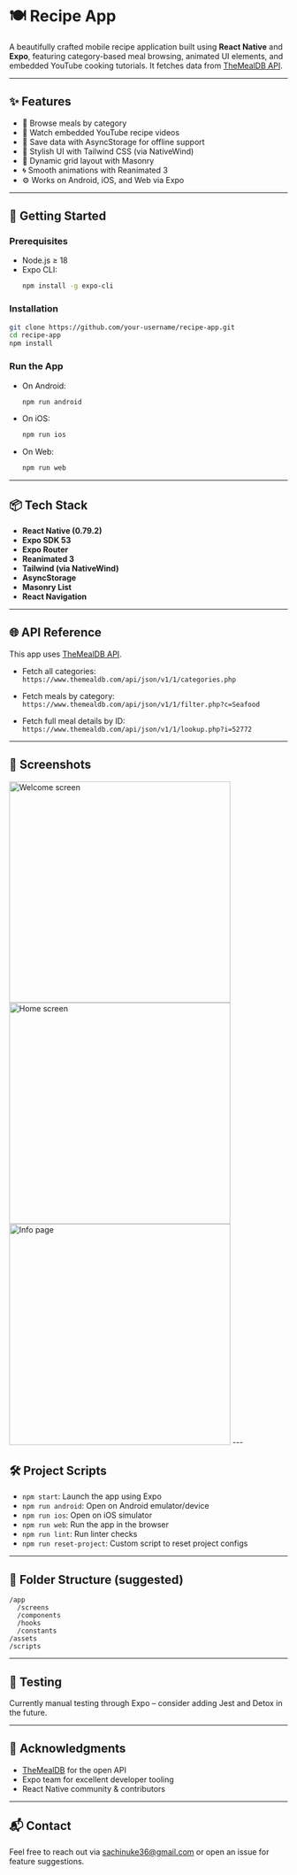 
# 🍽️ Recipe App

A beautifully crafted mobile recipe application built using **React Native** and **Expo**, featuring category-based meal browsing, animated UI elements, and embedded YouTube cooking tutorials. It fetches data from [TheMealDB API](https://www.themealdb.com/api.php).

---

## ✨ Features

- 🍛 Browse meals by category
- 🎥 Watch embedded YouTube recipe videos
- 🧠 Save data with AsyncStorage for offline support
- 🎨 Stylish UI with Tailwind CSS (via NativeWind)
- 🧩 Dynamic grid layout with Masonry
- 🌀 Smooth animations with Reanimated 3
- ⚙️ Works on Android, iOS, and Web via Expo

---

## 🚀 Getting Started

### Prerequisites

- Node.js ≥ 18
- Expo CLI:  
  ```bash
  npm install -g expo-cli
  ```

### Installation

```bash
git clone https://github.com/your-username/recipe-app.git
cd recipe-app
npm install
```

### Run the App

- On Android:
  ```bash
  npm run android
  ```
- On iOS:
  ```bash
  npm run ios
  ```
- On Web:
  ```bash
  npm run web
  ```

---

## 📦 Tech Stack

- **React Native (0.79.2)**
- **Expo SDK 53**
- **Expo Router**
- **Reanimated 3**
- **Tailwind (via NativeWind)**
- **AsyncStorage**
- **Masonry List**
- **React Navigation**

---

## 🌐 API Reference

This app uses [TheMealDB API](https://www.themealdb.com/api.php).

- Fetch all categories:  
  `https://www.themealdb.com/api/json/v1/1/categories.php`

- Fetch meals by category:  
  `https://www.themealdb.com/api/json/v1/1/filter.php?c=Seafood`

- Fetch full meal details by ID:  
  `https://www.themealdb.com/api/json/v1/1/lookup.php?i=52772`

---

## 🎥 Screenshots

<img src="./assets/images/welcome-screen.png" alt="Welcome screen" width="400"/>

<img src="./assets/images/home-screen.png" alt="Home screen" width="400"/>

<img src="./assets/images/info-page.png" alt="Info page" width="400"/>
---

## 🛠️ Project Scripts

- `npm start`: Launch the app using Expo
- `npm run android`: Open on Android emulator/device
- `npm run ios`: Open on iOS simulator
- `npm run web`: Run the app in the browser
- `npm run lint`: Run linter checks
- `npm run reset-project`: Custom script to reset project configs

---

## 📁 Folder Structure (suggested)

```
/app
  /screens
  /components
  /hooks
  /constants
/assets
/scripts
```

---

## 🧪 Testing

Currently manual testing through Expo – consider adding Jest and Detox in the future.

---

## 🙌 Acknowledgments

- [TheMealDB](https://www.themealdb.com) for the open API
- Expo team for excellent developer tooling
- React Native community & contributors

---

## 📬 Contact

Feel free to reach out via [sachinuke36@gmail.com](mailto:sachinuke36@gmail.com) or open an issue for feature suggestions.
